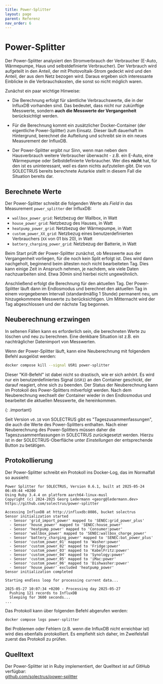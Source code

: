 ```yaml
---
title: Power-Splitter
layout: page
parent: Referenz
nav_order: 6
---
```


# Power-Splitter

Der Power-Splitter analysiert den Stromverbrauch der Verbraucher (E-Auto, Wärmepumpe, Haus und selbstdefinierte Verbraucher). Der Verbrauch wird aufgeteilt in den Anteil, der mit Photovoltaik-Strom gedeckt wird und den Anteil, der aus dem Netz bezogen wird. Daraus ergeben sich interessante Einblicke in die Verbrauchskosten, die sonst so nicht möglich waren.

Zunächst ein paar wichtige Hinweise:

- Die Berechnung erfolgt für sämtliche Verbrauchswerte, die in der InfluxDB vorhanden sind. Das bedeutet, dass nicht nur zukünftige Messwerte, sondern **auch die Messwerte der Vergangenheit** berücksichtigt werden.

- Für die Berechnung kommt ein zusätzlicher Docker-Container (der eigentliche Power-Splitter) zum Einsatz. Dieser läuft dauerhaft im Hintergrund, berechnet die Aufteilung und schreibt sie in ein neues Measurement der InfluxDB.

- Der Power-Splitter ergibt nur Sinn, wenn man neben dem Hausverbrauch weitere Verbraucher überwacht - z.B. ein E-Auto, eine Wärmepumpe oder Selbstdefinierte Verbraucher. Wer dies **nicht** hat, für den ist es uninteressant, weil es dann nichts aufzuteilen gibt. Die von SOLECTRUS bereits berechnete Autarkie stellt in diesem Fall die Situation bereits dar.

## Berechnete Werte

Der Power-Splitter schreibt die folgenden Werte als _Field_ in das Measurement `power_splitter` der InfluxDB:

- `wallbox_power_grid`: Netzbezug der Wallbox, in Watt
- `house_power_grid`: Netzbezug des Hauses, in Watt
- `heatpump_power_grid`: Netzbezug der Wärmepumpe, in Watt
- `custom_power_XX_grid`: Netzbezug eines benutzerdefinierten Verbrauchers (`XX` von 01 bis 20), in Watt
- `battery_charging_power_grid`: Netzbezug der Batterie, in Watt

Beim Start prüft der Power-Splitter zunächst, ob Messwerte aus der Vergangenheit vorliegen, für die noch kein Split erfolgt ist. Dies wird dann nachgeholt, beginnend beim ältesten noch nicht bearbeiteten Tag. Dies kann einige Zeit in Anspruch nehmen, je nachdem, wie viele Daten nachzuarbeiten sind. Etwa 30min sind hierbei nicht ungewöhnlich.

Anschließend erfolgt die Berechnung für den aktuellen Tag. Der Power-Splitter läuft dann im Endlosmodus und berechnet den aktuellen Tag in einem vorgegebenen Intervall (standardmäßig 1 Stunde) permanent neu, um hinzugekommene Messwerte zu berücksichtigen. Um Mitternacht wird der Tag abgeschlossen und der nächste Tag begonnen.

## Neuberechnung erzwingen

In seltenen Fällen kann es erforderlich sein, die berechneten Werte zu löschen und neu zu berechnen. Eine denkbare Situation ist z.B. ein nachträglicher Datenimport von Messwerten.

Wenn der Power-Splitter läuft, kann eine Neuberechnung mit folgendem Befehl ausgelöst werden:

```bash
docker compose kill --signal USR1 power-splitter
```

Dieser "Kill-Befehl" ist dabei nicht so drastisch, wie er sich anhört. Es wird nur ein benutzerdefiniertes Signal (`USR1`) an den Container geschickt, der darauf reagiert, ohne sich zu beenden. Der Status der Neuberechnung kann im Protokoll des Power-Splitters mitverfolgt werden. Nach dem Neuberechnung wechselt der Container wieder in den Endlosmodus und bearbeitet die aktuellen Messwerte, die hereinkommen.

{: .important}

Seit Version `v0.18` von SOLECTRUS gibt es "Tageszusammenfassungen", die auch die Werte des Power-Splitters enthalten. Nach einer Neuberechnung des Power-Splitters müssen daher die Tageszusammenfassungen in SOLECTRUS zurückgesetzt werden. Hierzu ist in der SOLECTRUS-Oberfläche unter _Einstellungen_ der entsprechende Button zu betätigen.

## Protokollierung

Der Power-Splitter schreibt ein Protokoll ins Docker-Log, das im Normalfall so aussieht:

```plaintext
Power Splitter for SOLECTRUS, Version 0.6.1, built at 2025-05-24 06:49:44 +0200
Using Ruby 3.4.4 on platform aarch64-linux-musl
Copyright (c) 2024-2025 Georg Ledermann <georg@ledermann.dev>
https://github.com/solectrus/power-splitter

Accessing InfluxDB at http://influxdb:8086, bucket solectrus
Sensor initialization started
  - Sensor 'grid_import_power' mapped to 'SENEC:grid_power_plus'
  - Sensor 'house_power' mapped to 'SENEC:house_power'
  - Sensor 'heatpump_power' mapped to 'Consumer:power'
  - Sensor 'wallbox_power' mapped to 'SENEC:wallbox_charge_power'
  - Sensor 'battery_charging_power' mapped to 'SENEC:bat_power_plus'
  - Sensor 'custom_power_01' mapped to 'Washer:power'
  - Sensor 'custom_power_02' mapped to 'Fridge:power'
  - Sensor 'custom_power_03' mapped to 'KabelFritz:power'
  - Sensor 'custom_power_04' mapped to 'Synology:power'
  - Sensor 'custom_power_05' mapped to 'iMac:power'
  - Sensor 'custom_power_06' mapped to 'Dishwasher:power'
  - Sensor 'house_power' excluded 'heatpump_power'
Sensor initialization completed

Starting endless loop for processing current data...

2025-05-27 10:07:34 +0200 - Processing day 2025-05-27
  Pushing 121 records to InfluxDB
  Sleeping for 3600 seconds...
...
```

Das Protokoll kann über folgenden Befehl abgerufen werden:

```bash
docker compose logs power-splitter
```

Bei Problemen oder Fehlern (z.B. wenn die InfluxDB nicht erreichbar ist) wird dies ebenfalls protokolliert. Es empfiehlt sich daher, im Zweifelsfall zuerst das Protokoll zu prüfen.

## Quelltext

Der Power-Splitter ist in Ruby implementiert, der Quelltext ist auf GitHub verfügbar: \
[github.com/solectrus/power-splitter](https://github.com/solectrus/power-splitter)
